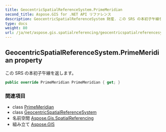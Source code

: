 ```yaml
---
title: GeocentricSpatialReferenceSystem.PrimeMeridian
second_title: Aspose.GIS for .NET API リファレンス
description: GeocentricSpatialReferenceSystem 財産. この SRS の本初子午線を返します
type: docs
weight: 80
url: /ja/net/aspose.gis.spatialreferencing/geocentricspatialreferencesystem/primemeridian/
---
```

## GeocentricSpatialReferenceSystem.PrimeMeridian property

この SRS の本初子午線を返します。

```csharp
public override PrimeMeridian PrimeMeridian { get; }
```

### 関連項目

* class [PrimeMeridian](../../primemeridian/)
* class [GeocentricSpatialReferenceSystem](../)
* 名前空間 [Aspose.Gis.SpatialReferencing](../../geocentricspatialreferencesystem/)
* 組み立て [Aspose.GIS](../../../)


